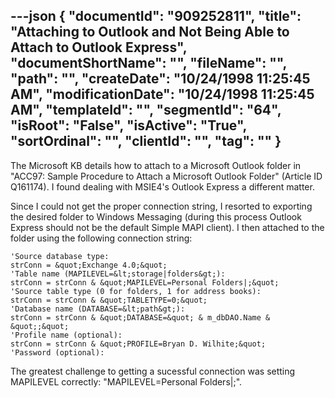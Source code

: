 ---json
{
  "documentId": "909252811",
  "title": "Attaching to Outlook and Not Being Able to Attach to Outlook Express",
  "documentShortName": "",
  "fileName": "",
  "path": "",
  "createDate": "10/24/1998 11:25:45 AM",
  "modificationDate": "10/24/1998 11:25:45 AM",
  "templateId": "",
  "segmentId": "64",
  "isRoot": "False",
  "isActive": "True",
  "sortOrdinal": "",
  "clientId": "",
  "tag": ""
}
---

The Microsoft KB details how to attach to a Microsoft Outlook folder in &quot;ACC97: Sample Procedure to Attach a Microsoft Outlook Folder&quot; (Article ID Q161174). I found dealing with MSIE4's Outlook Express a different matter. 

Since I could not get the proper connection string, I resorted to exporting the desired folder to Windows Messaging (during this process Outlook Express should not be the default Simple MAPI client). I then attached to the folder using the following connection string:

    'Source database type:
    strConn = &quot;Exchange 4.0;&quot;
    'Table name (MAPILEVEL=&lt;storage|folders&gt;):
    strConn = strConn & &quot;MAPILEVEL=Personal Folders|;&quot;
    'Source table type (0 for folders, 1 for address books):
    strConn = strConn & &quot;TABLETYPE=0;&quot;
    'Database name (DATABASE=&lt;path&gt;):
    strConn = strConn & &quot;DATABASE=&quot; & m_dbDAO.Name & &quot;;&quot;
    'Profile name (optional):
    strConn = strConn & &quot;PROFILE=Bryan D. Wilhite;&quot;
    'Password (optional):

The greatest challenge to getting a sucessful connection was setting MAPILEVEL correctly: &quot;MAPILEVEL=Personal Folders|;&quot;.
